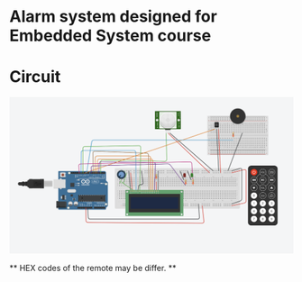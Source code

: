 # Alarm system designed for Embedded System course

# Circuit
![plot](./circuit.png)

** HEX codes of the remote may be differ. ** 

